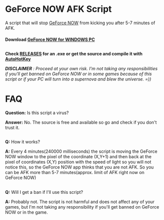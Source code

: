 
# GeForce NOW AFK Script

A script that will stop [GeForce NOW](https://www.nvidia.com/en-eu/geforce-now/) from kicking you after 5-7 minutes of AFK.

#### Download [GeForce NOW for WINDOWS PC](https://download.nvidia.com/gfnpc/GeForceNOW-release.exe)
##
**Check [RELEASES](https://github.com/Achime11/GFN_AFK_Script/releases) for an .exe or get the source and compile it with [AutoHotKey](https://www.autohotkey.com/)**

***DISCLAIMER** : Proceed at your own risk. I'm not taking any responsibilities if you'll get banned on GeForce NOW or in some games because of this script or if your PC will turn into a supernova and blew the universe. =))*


#  FAQ

**Question:** Is this script a virus?

**Answer:** No. The source is free and available so go and check if you don't trust it.
##

**Q:** How it works?

**A:** Every 4 minutes(240000 milliseconds) the script is moving the GeForce NOW window to the pixel of the coordinate (X,Y+1) and then back at the pixel of coordinates (X,Y) position with the speed of light so you will not notice this, so the GeForce NOW app thinks that you are not AFK. So you can be AFK more than 5-7 minutes(approx. limit of AFK right now on GeForce NOW)
##

**Q:** Will I get a ban if I'll use this script?

**A:** Probably not. The script is not harmful and does not affect any of your games, but I'm not taking any responsibility if you'll get banned on GeForce NOW or in the game.
##